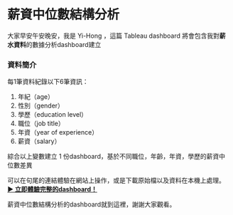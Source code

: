 **薪資中位數結構分析**
===
大家早安午安晚安，我是 Yi-Hong ，這篇 Tableau dashboard 將會包含我對**薪水資料**的數據分析dashboard建立

### 資料簡介

每1筆資料紀錄以下6筆資訊：
1. 年紀（age）
2. 性別（gender）
3. 學歷（education level）
4. 職位（job title）
5. 年資（year of experience）
6. 薪資（salary）

綜合以上變數建立 1 份dashboard，基於不同職位，年齡，年資，學歷的薪資中位數差異

可以在句尾的連結體驗在網站上操作，或是下載原始檔以及資料在本機上處理。
[**▶️ 立即體驗完整的dashboard！**](https://wang-yi-hong.github.io/Structural-Analysis-of-Median-Salaries--Tableau-example/)

薪資中位數結構分析的dashboard就到這裡，謝謝大家觀看。









